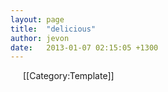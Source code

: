 ```yaml
---
layout: page
title:  "delicious"
author: jevon
date:   2013-01-07 02:15:05 +1300
---
```


<img src="/wiki/img/socialmedia/delicious-16x16.gif" width="16" height="16" style="vertical-align: text-bottom;"> [[Category:Template]]